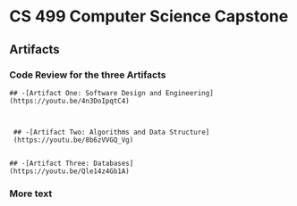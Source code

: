 # CS 499 Computer Science Capstone

## Artifacts 

### Code Review for the three Artifacts


    ## -[Artifact One: Software Design and Engineering]
    (https://youtu.be/4n3DoIpqtC4)

            

     ## -[Artifact Two: Algorithms and Data Structure]
     (https://youtu.be/8b6zVVGQ_Vg)
                   

    ## -[Artifact Three: Databases]
    (https://youtu.be/Qle14z4Gb1A)
              


### More text
